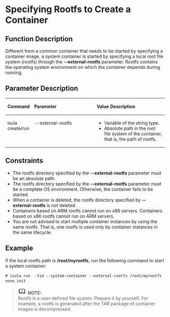 # Specifying Rootfs to Create a Container<a name="EN-US_TOPIC_0184808017"></a>

## Function Description<a name="en-us_topic_0182200826_section1190891216312"></a>

Different from a common container that needs to be started by specifying a container image, a system container is started by specifying a local root file system \(rootfs\) through the  **--external-rootfs**  parameter. Rootfs contains the operating system environment on which the container depends during running.

## Parameter Description<a name="en-us_topic_0182200826_section1311019112521"></a>

<a name="en-us_topic_0182200826_table99231016135214"></a>
<table><thead align="left"><tr id="en-us_topic_0182200826_row13923616125218"><th class="cellrowborder" valign="top" width="15.2%" id="mcps1.1.4.1.1"><p id="en-us_topic_0182200826_p1692351613529"><a name="en-us_topic_0182200826_p1692351613529"></a><a name="en-us_topic_0182200826_p1692351613529"></a><strong id="b84235270693550"><a name="b84235270693550"></a><a name="b84235270693550"></a>Command</strong></p>
</th>
<th class="cellrowborder" valign="top" width="40.01%" id="mcps1.1.4.1.2"><p id="en-us_topic_0182200826_p3923191620525"><a name="en-us_topic_0182200826_p3923191620525"></a><a name="en-us_topic_0182200826_p3923191620525"></a><strong id="b186341111497"><a name="b186341111497"></a><a name="b186341111497"></a>Parameter</strong></p>
</th>
<th class="cellrowborder" valign="top" width="44.79%" id="mcps1.1.4.1.3"><p id="en-us_topic_0182200826_p3924171618525"><a name="en-us_topic_0182200826_p3924171618525"></a><a name="en-us_topic_0182200826_p3924171618525"></a><strong id="b842352706152130"><a name="b842352706152130"></a><a name="b842352706152130"></a>Value Description</strong></p>
</th>
</tr>
</thead>
<tbody><tr id="en-us_topic_0182200826_row12924616195217"><td class="cellrowborder" valign="top" width="15.2%" headers="mcps1.1.4.1.1 "><p id="en-us_topic_0182200826_p092419166523"><a name="en-us_topic_0182200826_p092419166523"></a><a name="en-us_topic_0182200826_p092419166523"></a>isula create/run</p>
</td>
<td class="cellrowborder" valign="top" width="40.01%" headers="mcps1.1.4.1.2 "><p id="en-us_topic_0182200826_p692431614524"><a name="en-us_topic_0182200826_p692431614524"></a><a name="en-us_topic_0182200826_p692431614524"></a>--external-rootfs</p>
</td>
<td class="cellrowborder" valign="top" width="44.79%" headers="mcps1.1.4.1.3 "><a name="en-us_topic_0182200826_ul1292410168521"></a><a name="en-us_topic_0182200826_ul1292410168521"></a><ul id="en-us_topic_0182200826_ul1292410168521"><li>Variable of the string type.</li><li>Absolute path in the root file system of the container, that is, the path of rootfs.</li></ul>
</td>
</tr>
</tbody>
</table>

## Constraints<a name="en-us_topic_0182200826_section3459165364019"></a>

-   The rootfs directory specified by the  **--external-rootfs**  parameter must be an absolute path.
-   The rootfs directory specified by the  **--external-rootfs**  parameter must be a complete OS environment. Otherwise, the container fails to be started.
-   When a container is deleted, the rootfs directory specified by  **--external-rootfs**  is not deleted.
-   Containers based on ARM rootfs cannot run on x86 servers. Containers based on x86 rootfs cannot run on ARM servers.
-   You are not advised to start multiple container instances by using the same rootfs. That is, one rootfs is used only by container instances in the same lifecycle.

## Example<a name="en-us_topic_0182200826_section330518513408"></a>

If the local rootfs path is  **/root/myrootfs**, run the following command to start a system container:

```
# isula run  -tid --system-container --external-rootfs /root/myrootfs none init
```

>![](public_sys-resources/icon-note.gif) **NOTE:**   
>Rootfs is a user-defined file system. Prepare it by yourself. For example, a rootfs is generated after the TAR package of container images is decompressed.  

